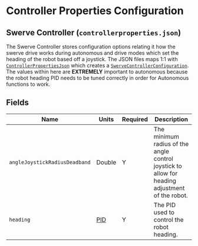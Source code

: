 # Controller Properties Configuration

## Swerve Controller (`controllerproperties.json`)

The Swerve Controller stores configuration options relating it how the swerve drive works during autonomous and drive modes which set the heading of the robot based off a joystick. The JSON files maps 1:1 with [`ControllerPropertiesJson`](https://broncbotz3481.github.io/YAGSL/swervelib/parser/json/ControllerPropertiesJson.html) which creates a [`SwerveControllerConfiguration`](https://broncbotz3481.github.io/YAGSL/swervelib/parser/SwerveControllerConfiguration.html). The values within here are **EXTREMELY** important to autonomous because the robot heading PID needs to be tuned correctly in order for Autonomous functions to work.

## Fields

<table data-full-width="true"><thead><tr><th>Name</th><th>Units</th><th>Required</th><th>Description</th></tr></thead><tbody><tr><td><code>angleJoystickRadiusDeadband</code></td><td>Double</td><td>Y</td><td>The minimum radius of the angle control joystick to allow for heading adjustment of the robot.</td></tr><tr><td><code>heading</code></td><td><a href="pidf-properties-configuration/pidf.md">PID</a></td><td>Y</td><td>The PID used to control the robot heading.</td></tr></tbody></table>

